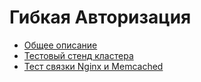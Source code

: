 # Гибкая Авторизация

* [Общее описание](doc/FlexAuth.md)
* [Тестовый стенд кластера](../sppp-stand-test)
* [Тест связки Nginx и Memcached](../mc-hello-jjs)
